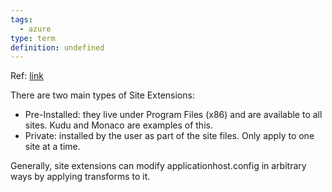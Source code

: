 ```yaml
---
tags:
  - azure
type: term
definition: undefined
---
```


Ref: [link](https://github.com/projectkudu/kudu/wiki/Azure-Site-Extensions)

There are two main types of Site Extensions:
* Pre-Installed: they live under Program Files (x86) and are available to all sites. Kudu and Monaco are examples of this.
* Private: installed by the user as part of the site files. Only apply to one site at a time.

Generally, site extensions can modify applicationhost.config in arbitrary ways by applying transforms to it. 